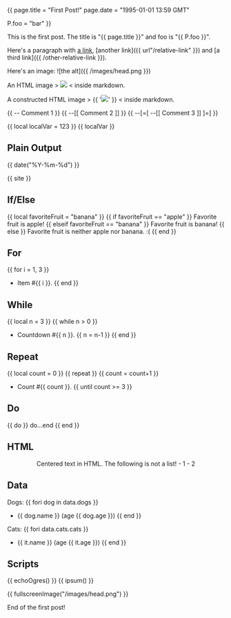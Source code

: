 {{
page.title = "First Post!"
page.date  = "1995-01-01 13:59 GMT"

P.foo = "bar"
}}



This is the first post. The title is "{{ page.title }}" and foo is "{{ P.foo }}".

Here's a paragraph with [a link](http://foo.example.com/), [another link]({{ url"/relative-link" }}) and [a third link]({{ /other-relative-link }}).

Here's an image: ![the alt]({{ /images/head.png }})

An HTML image > <img src="{{ /images/head.png }}"> < inside markdown.

A constructed HTML image > {{ '<img src="'..url'/images/head.png'..'">' }} < inside markdown.

{{
-- Comment 1
}}
{{ --[[ Comment 2 ]] }}
{{ --[=[ --[[ Comment 3 ]] ]=] }}

{{ local localVar = 123 }}
{{ localVar }}



## Plain Output

{{ date("%Y-%m-%d") }}

{{ site }}



## If/Else

{{ local favoriteFruit = "banana" }}
{{ if favoriteFruit == "apple" }}
Favorite fruit is apple!
{{ elseif favoriteFruit == "banana" }}
Favorite fruit is banana!
{{ else }}
Favorite fruit is neither apple nor banana. :(
{{ end }}



## For

{{ for i = 1, 3 }}
- Item #{{ i }}.
{{ end }}



## While

{{ local n = 3 }}
{{ while n > 0 }}
- Countdown #{{ n }}.
{{ n = n-1 }}
{{ end }}



## Repeat

{{ local count = 0 }}
{{ repeat }}
{{ count = count+1 }}
- Count #{{ count }}.
{{ until count >= 3 }}



## Do

{{ do }}
do...end
{{ end }}



## HTML

<p style="text-align: center;">
	Centered text in HTML. The following is not a list!
	- 1
	- 2
</p>



## Data

Dogs:
{{ fori dog in data.dogs }}
- {{ dog.name }} (age {{ dog.age }})
{{ end }}

Cats:
{{ fori data.cats.cats }}
- {{ it.name }} (age {{ it.age }})
{{ end }}



## Scripts

{{ echoOgres() }} {{ ipsum() }}

{{ fullscreenImage("/images/head.png") }}



End of the first post!
